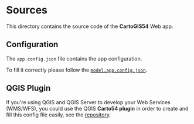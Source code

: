 # Sources

This directory contains the source code of the **CartoGIS54** Web app.

## Configuration

The `app.config.json` file contains the app configuration.

To fill it correctly please follow the [`model.app.config.json`](model.app.config.json).

## QGIS Plugin

If you're using QGIS and QGIS Server to develop your Web Services (WMS/WFS), you could use the QGIS **Carto54 plugin** in order to create and fill this config file easily, see the [repository](https://github.com/infogeo54/carto54-config.git).